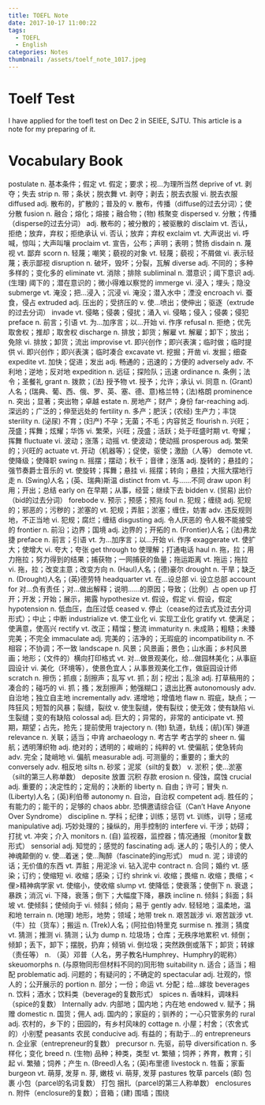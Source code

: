 ```yaml
---
title: TOEFL Note
date: 2017-10-17 11:00:22
tags:
  - TOEFL
  - English
categories: Notes
thumbnail: /assets/toelf_note_1017.jpeg
---
```

# Toelf Test
I have applied for the toefl test on Dec 2 in SEIEE, SJTU.
This article is a note for my preparing of it.
<!-- !(toelf_note_1017)(/assets/toelf_note_1017.jpeg) -->

# Vocabulary Book

postulate        n. 基本条件；假定
                 vt. 假定；要求；视…为理所当然
deprive of       vt. 剥夺；失去
strip            n. 带；条状；脱衣舞
                 vt. 剥夺；剥去；脱去衣服
                 vi. 脱去衣服
diffused         adj. 散布的，扩散的；普及的
                 v. 散布，传播（diffuse的过去分词）；使分散
fusion           n. 融合；熔化；熔接；融合物；(物) 核聚变
dispersed        v. 分散；传播（disperse的过去分词）
                 adj. 散布的；被分散的；被驱散的
disclaim         vt. 否认，拒绝；放弃，弃权；拒绝承认
                 vi. 否认；放弃；弃权
exclaim          vt. 大声说出
                 vi. 呼喊，惊叫；大声叫嚷
proclaim         vt. 宣告，公布；声明；表明；赞扬
disdain          n. 蔑视
                 vt. 鄙弃
scorn            n. 轻蔑；嘲笑；藐视的对象
                 vt. 轻蔑；藐视；不屑做
                 vi. 表示轻蔑；表示鄙视
disruption       n. 破坏，毁坏；分裂，瓦解
diverse          adj. 不同的；多种多样的；变化多的
eliminate        vt. 消除；排除
subliminal       n. 潜意识；阈下意识
                 adj. (生理) 阈下的；潜在意识的；微小得难以察觉的
immerge          vi. 浸入；埋头；隐没
submerge         vt. 淹没；把…浸入；沉浸
                 vi. 淹没；潜入水中；湮没
encroach         vi. 蚕食，侵占
extruded         adj. 压出的；受挤压的
                 v. 使…喷出；使伸出；驱逐（extrude的过去分词）
invade           vt. 侵略；侵袭；侵扰；涌入
                 vi. 侵略；侵入；侵袭；侵犯
preface          n. 前言；引语
                 vt. 为…加序言；以…开始
                 vi. 作序
refusal          n. 拒绝；优先取舍权；推却；取舍权
discharge        n. 排放；卸货；解雇
                 vt. 解雇；卸下；放出；免除
                 vi. 排放；卸货；流出
improvise        vt. 即兴创作；即兴表演；临时做；临时提供
                 vi. 即兴创作；即兴表演；临时凑合
excavate         vt. 挖掘；开凿
                 vi. 发掘；细查
expedite         vt. 加快；促进；发出
                 adj. 畅通的；迅速的；方便的
adversely        adv. 不利地；逆地；反对地
expedition       n. 远征；探险队；迅速
ordinance        n. 条例；法令；圣餐礼
grant            n. 拨款；(法) 授予物
                 vt. 授予；允许；承认
                 vi. 同意
                 n. (Grant)人名；(瑞典、葡、西、俄、罗、英、塞、德、意)格兰特；(法)格朗
prominence       n. 突出；显著；突出物；卓越
estate           n. 房地产；财产；身份
far-reaching     adj. 深远的；广泛的；伸至远处的
fertility        n. 多产；肥沃；(农经) 生产力；丰饶
sterility        n. (泌尿) 不育；(妇产) 不孕；无菌；不毛；内容贫乏
flourish         n. 兴旺；茂盛；挥舞；炫耀；华饰
                 vi. 繁荣，兴旺；茂盛；活跃；处于旺盛时期
                 vt. 夸耀；挥舞
fluctuate        vi. 波动；涨落；动摇
                 vt. 使波动；使动摇
prosperous       adj. 繁荣的；兴旺的
actuate          vt. 开动（机器等）；促使，驱使；激励（人等）
demote           vt. 使降级；使降职
swing            n. 摇摆；摆动；秋千；音律；涨落
                 adj. 旋转的；悬挂的；强节奏爵士音乐的
                 vt. 使旋转；挥舞；悬挂
                 vi. 摇摆；转向；悬挂；大摇大摆地行走
                 n. (Swing)人名；(英、瑞典)斯温
distinct from    vt. 与……不同
draw upon        利用；开出；总结
early on         在早期；从事，经营；继续下去
bidden           v. (贸易) 出价（bid的过去分词）
forebode         v. 预示；预感；预兆
foul             n. 犯规；缠绕
                 adj. 犯规的；邪恶的；污秽的；淤塞的
                 vt. 犯规；弄脏；淤塞；缠住，妨害
                 adv. 违反规则地，不正当地
                 vi. 犯规；腐烂；缠结
disgusting       adj. 令人厌恶的
                 令人极不能接受的
frontier         n. 前沿；边界；国境
                 adj. 边界的；开拓的
                 n. (Frontier)人名；(法)弗龙捷
preface          n. 前言；引语
                 vt. 为…加序言；以…开始
                 vi. 作序
exaggerate       vt. 使扩大；使增大
                 vi. 夸大；夸张
get through to   使理解；打通电话
haul             n. 拖，拉；用力拖拉；努力得到的结果；捕获物；一网捕获的鱼量；拖运距离
                 vt. 拖运；拖拉
                 vi. 拖，拉；改变主意；改变方向
                 n. (Haul)人名；(德)豪尔
drought          n. 干旱；缺乏
                 n. (Drought)人名；(英)德劳特
headquarter      vt. 在…设总部
                 vi. 设立总部
account for      对…负有责任；对…做出解释；说明……的原因；导致；（比例）占
open up          打开；开发；开始；展示，揭露
hypothesize      vt. 假设，假定
                 vi. 假设，假定
hypotension      n. 低血压，血压过低
ceased           v. 停止（cease的过去式及过去分词形式）；中止；中断
industrialize    vt. 使工业化
                 vi. 实现工业化
gratify          vt. 使满足；使满意，使高兴
rectify          vt. 改正；精馏；整流
immaturity       n. 未成熟；粗糙；未臻完美；不完全
immaculate       adj. 完美的；洁净的；无瑕疵的
incompatibility  n. 不相容；不协调；不一致
landscape        n. 风景；风景画；景色；山水画；乡村风景画；地形；（文件的）横向打印格式
                 vt. 对…做景观美化，给…做园林美化；从事庭园设计
                 vi. 美化（环境等），使景色宜人；从事景观美化工作，做庭园设计师
scratch          n. 擦伤；抓痕；刮擦声；乱写
                 vt. 抓；刮；挖出；乱涂
                 adj. 打草稿用的；凑合的；碰巧的
                 vi. 抓；搔；发刮擦声；勉强糊口；退出比赛
autonomously     adv. 自治地；独立自主地
incrementally    adv. 递增地；增值地
flaw             n. 瑕疵，缺点；一阵狂风；短暂的风暴；裂缝，裂纹
                 v. 使生裂缝，使有裂纹；使无效；使有缺陷
                 vi. 生裂缝；变的有缺陷
colossal         adj. 巨大的；异常的，非常的
anticipate       vt. 预期，期望；占先，抢先；提前使用
trajectory       n. (物) 轨道，轨线；(航)(军) 弹道
relevance        n. 关联；适当；中肯
archaeology      n. 考古学
                 考古学的
sheer            n. 偏航；透明薄织物
                 adj. 绝对的；透明的；峻峭的；纯粹的
                 vt. 使偏航；使急转向
                 adv. 完全；陡峭地
                 vi. 偏航
measurable       adj. 可测量的；重要的；重大的
conversely       adv. 相反地
silts            n. 砂浆；泥浆（silt的复数）
                 v. 淤积；使…淤塞（silt的第三人称单数）
deposite         放置
                 沉积
                 存款
erosion          n. 侵蚀，腐蚀
crucial          adj. 重要的；决定性的；定局的；决断的
liberty          n. 自由；许可；冒失
                 n. (Liberty)人名；(英)利伯蒂
autonomy         n. 自治，自治权
competent        adj. 胜任的；有能力的；能干的；足够的
chaos            abbr. 恐惧邀请综合征（Can’t Have Anyone Over Syndrome）
discipline       n. 学科；纪律；训练；惩罚
                 vt. 训练，训导；惩戒
manipulative     adj. 巧妙处理的；操纵的，用手控制的
interfere        vi. 干涉；妨碍；打扰
                 vt. 冲突；介入
monitors         n. (自) 监视器，监控器；情况通报（monitor复数形式）
sensorial        adj. 知觉的；感觉的
fascinating      adj. 迷人的；吸引人的；使人神魂颠倒的
                 v. 使…着迷；使…陶醉（fascinate的ing形式）
mud              n. 泥；诽谤的话；无价值的东西
                 vt. 弄脏；用泥涂
                 vi. 钻入泥中
contract         n. 合同；婚约
                 vt. 感染；订约；使缩短
                 vi. 收缩；感染；订约
shrink           vi. 收缩；畏缩
                 n. 收缩；畏缩；<俚>精神病学家
                 vt. 使缩小，使收缩
slump            vt. 使降低；使衰落；使倒下
                 n. 衰退；暴跌；消沉
                 vi. 下降，衰落；倒下；大幅度下降，暴跌
incline          n. 倾斜；斜面；斜坡
                 vt. 使倾斜；使倾向于
                 vi. 倾斜；倾向；易于
gently           adv. 轻轻地；温柔地，温和地
terrain          n. (地理) 地形，地势；领域；地带
trek             n. 艰苦跋涉
                 vi. 艰苦跋涉
                 vt. （牛）拉（货车）；搬运
                 n. (Trek)人名；(阿拉伯)特里克
surmise          n. 推测；猜度
                 vt. 猜测；推测
                 vi. 猜测；认为
dump             n. 垃圾场；仓库；无秩序地累积
                 vt. 倾倒；倾卸；丢下，卸下；摆脱，扔弃；倾销
                 vi. 倒垃圾；突然跌倒或落下；卸货；转嫁（责任等）
                 n. （英）邓普（人名，男子教名Humphrey、Humphry的昵称）
skeuomorphs      n. (与原物同形但材料不同的)同形物
suitability      n. 适合；适当；相配
problematic      adj. 问题的；有疑问的；不确定的
spectacular      adj. 壮观的，惊人的；公开展示的
portion          n. 部分；一份；命运
                 vt. 分配；给…嫁妆
beverages        n. 饮料；酒水；饮料类（beverage的复数形式）
spices           n. 香味料，调味料（spice的复数）
Internally       adv. 内部地；国内地；内在地
endowed          v. 赋予；捐赠
domestic         n. 国货；佣人
                 adj. 国内的；家庭的；驯养的；一心只管家务的
rural            adj. 农村的，乡下的；田园的，有乡村风味的
cottage          n. 小屋；村舍；（农舍式的）小别墅
peasants         农民
conducive        adj. 有益的；有助于…的
entrepreneurs    n. 企业家（entrepreneur的复数）
precursor        n. 先驱，前导
diversification  n. 多样化；变化
breed            n. (生物) 品种；种类，类型
                 vt. 繁殖；饲养；养育，教育；引起
                 vi. 繁殖；饲养；产生
                 n. (Breed)人名；(英)布里德
livestock        n. 牲畜；家畜
burgeon          vt. 萌芽, 发芽
                 n. 芽, 嫩枝
                 vi. 萌芽, 发芽
pastures         牧草
parcels          (邮) 包裹
                 小包（parcel的名词复数）
                 打包
                 捆扎（parcel的第三人称单数）
enclosures       n. 附件（enclosure的复数）；音箱；(建) 围墙；围绕
